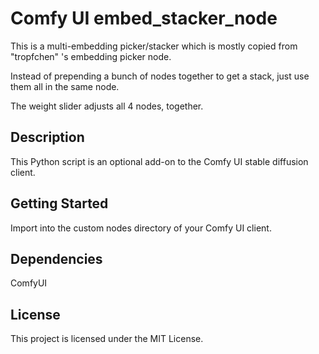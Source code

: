 # Comfy UI embed_stacker_node
This is a multi-embedding picker/stacker which is mostly copied from "tropfchen" 's embedding picker node. 

Instead of prepending a bunch of nodes together to get a stack, just use them all in the same node.

The weight slider adjusts all 4 nodes, together.

## Description
This Python script is an optional add-on to the Comfy UI stable diffusion client. 

## Getting Started
Import into the custom nodes directory of your Comfy UI client.

## Dependencies
ComfyUI

## License
This project is licensed under the MIT License.